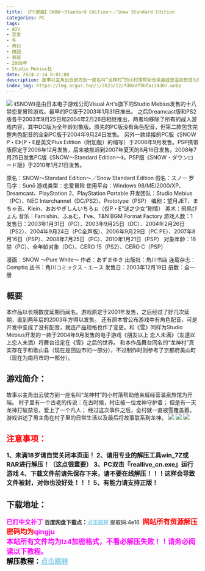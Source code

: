 ```yaml
---
title: 【PC硬盘】SNOW～Standard Edition～／Snow Standard Edition
categories: PC
tags:
- ADV
- 恋爱
- 冬
- 奇幻
- 田园
- 悬疑
- 2008年
- Studio Mebius社
date: 2024-2-14 8:01:00
description: 故事以主角出云彼方到一座名叫“龙神村”的小村落帮助他亲戚经营温泉旅馆为开端。村子里有一个古老的传说：在古时候，村庄被一位龙神守护着；但是有一天龙神打破禁忌，爱上了一个凡人；经过这次事件之后，全村就一直被雪覆盖着。游戏讲述了男主角在村子里的日常生活以及最后将故事联系到龙神。
index_img: https://img.acgus.top/i/2023/12/fd0adf9bfa114307.webp
---
```

![](https://img.acgus.top/i/2023/12/fd0adf9bfa114307.webp)
《SNOW》是由日本电子游戏公司Visual Art's旗下的Studio Mebius发售的十八禁恋爱冒险游戏。最早的PC版于2003年1月31日推出。
之后Dreamcast版和PS2版各于2003年9月25日和2004年2月26日相继推出，两者均移除了所有的成人游戏内容，其中DC版为全年龄对象版。原先的PC版没有角色配音，但第二款包含完整角色配音的全新PC版于2004年9月24日发售。
另外一款续接的PC版《SNOW P・E》（P・E是英文Plus Edition（附加版）的缩写）于2006年9月发售。PSP携带版原定于2006年12月发售，后来被推迟到2007年夏天的8月16日发售。2008年7月25日发售PC版《SNOW～Standard Edition～》。PSP版《SNOW・ダウンロード版》于2010年1月21日发售。

原名：SNOW～Standard Edition～／Snow Standard Edition
假名：スノー
罗马字：Sunō
游戏类型：恋爱冒险
使用平台：Windows 98/ME/2000/XP、Dreamcast、PlayStation 2、PlayStation Portable
开发团队：Studio Mebius（PC）、NEC Interchannel（DC/PS2）、Prototype（PSP）
编剧：望月JET、まちゃ吉、Klein、おおやぎしんいちろぉ（仅P・E“谜之少女”剧情）
美术：飛鳥ぴょん
音乐：Famishin、ふぁむ、I've、T&N BGM Format Factory
游戏人数：1
发售日：2003年1月31日（PC）、2003年9月25日（DC）、2004年2月26日（PS2）、2004年9月24日（PC全声版）、2006年9月29日（PC PE）、2007年8月16日（PSP）、2008年7月25日（PC）、2010年1月21日（PSP）
对象年龄：18禁（PC）、全年龄对象（DC）、CERO 15（PS2）、CERO C（PSP）

漫画：SNOW ～Pure White～
作者：あずまゆき
出版社：角川书店
连载杂志：Comptiq
丛书：角川コミックス・エース
发售日：2003年12月19日
册数：全一册

## 概要
本作品以长期数度延期而闻名。游戏原定于2001年发售，之后经过了好几次延期，直到两年后的2003年方得以发售。
还有原本曾公布游戏中有角色配音，可是开发中变成了没有配音，就连产品规格也作了变更。和《雪》同样为Studio Mebius开发的一款于2004年9月发售的电子游戏《朋友以上 恋人未满》（友達以上恋人未満）将舞台设定在《雪》之后的世界。
和本作品舞台同名的“龙神村”真实存在于和歌山县（现在是田边市的一部分），不过制作时则参考了京都府美山町（现在为南丹市的一部分）。

## 游戏简介：
故事以主角出云彼方到一座名叫“龙神村”的小村落帮助他亲戚经营温泉旅馆为开端。
村子里有一个古老的传说：在古时候，村庄被一位龙神守护着；
但是有一天龙神打破禁忌，爱上了一个凡人；
经过这次事件之后，全村就一直被雪覆盖着。游戏讲述了男主角在村子里的日常生活以及最后将故事联系到龙神。
![](https://img.acgus.top/i/2023/12/afda3e0e9c114316.webp)
![](https://img.acgus.top/i/2023/12/c685c7923d114312.webp)
![](https://img.acgus.top/i/2023/12/7c41be0925114310.webp)



## <font color=#FF0000 >注意事项：</font>
<font size=3><b>1、未满18岁请自觉关闭本页面！
2、请用专业的解压工具win_7Z或RAR进行解压！（这点很重要）
3、PC双击『reallive_cn.exe』运行游戏
4、下载文件前请先保存下来，请不要在线解压！！！这样会导致文件被封，对你也没好处！！！
5、有能力请支持正版！</b></font>

## 下载地址：
<font color=#FF00FF size=3><b>已打中文补丁</b></font>
<b>百度网盘下载点：</b><a href="https://pan.baidu.com/s/1uESz1kmIVb-vub8_XP9siA?pwd=4e16" style="color: #87CEEB;"><b>点击跳转</b></a> 提取码:4e16
<a style="padding: 0" href="https://post.qingju.org/AD/"><img style="max-width:100%" src="https://img.acgus.top/i/2024/07/478f689b8021d8d499ab43d21acf137a.gif" alt=""></a>
<b><font color=#FF0000 size=4>网站所有资源解压密码均为</b></font><b><font color=#FF00FF size=4>qingju</font><font color=#FF0000 ></font></b><br><b><font color=#FF00FF size=4>本站所有文件均为lz4加密格式，不看必解压失败！！请务必阅读以下教程。</b></font><br><b><font color=#000 size=4>解压教程：</b><a href="https://post.qingju.org/tutorial/000/" style="color: #87CEEB;"><b>点击跳转</b></a>
